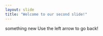 ```yaml
---
layout: slide
title: "Welcome to our second slide!"
---
```

something new
Use the left arrow to go back!

 
